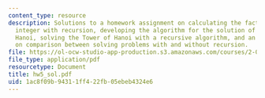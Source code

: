 ```yaml
---
content_type: resource
description: Solutions to a homework assignment on calculating the factorial of non-negative
  integer with recursion, developing the algorithm for the solution of the Tower of
  Hanoi, solving the Tower of Hanoi with a recursive algorithm, and an optional problem
  on comparison between solving problems with and without recursion.
file: https://ol-ocw-studio-app-production.s3.amazonaws.com/courses/2-003j-dynamics-and-control-i-fall-2007/1ac8f09b94311ff422fb05ebeb4324e6_hw5_sol.pdf
file_type: application/pdf
resourcetype: Document
title: hw5_sol.pdf
uid: 1ac8f09b-9431-1ff4-22fb-05ebeb4324e6
---
```


